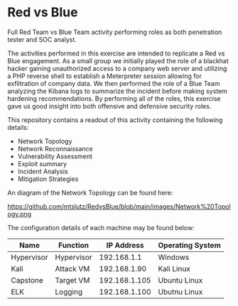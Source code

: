 # Red vs Blue
Full Red Team vs Blue Team activity performing roles as both penetration tester and SOC analyst.

The activities performed in this exercise are intended to replicate a Red vs Blue engagement. As a small group we initially played the role of a blackhat hacker gaining unauthorized access to a company web server and utilizing a PHP reverse shell to establish a Meterpreter session allowing for exfiltration of company data. We then performed the role of a Blue Team analyzing the Kibana logs to summarize the incident before making system hardening recommendations. By performing all of the roles, this exercise gave us good insight into both offensive and defensive security roles.

This repository contains a readout of this activity containing the following details:
- Network Topology 
- Network Reconnaissance
- Vulnerability Assessment
- Exploit summary
- Incident Analysis
- Mitigation Strategies

An diagram of the Network Topology can be found here:

https://github.com/mtslutz/RedvsBlue/blob/main/images/Network%20Topology.png

The configuration details of each machine may be found below:

| Name                 | Function   | IP Address    | Operating System |
|----------------------|------------|---------------|------------------|
| Hypervisor           | Hypervisor | 192.168.1.1   | Windows          |
| Kali                 | Attack VM  | 192.168.1.90  | Kali Linux       |
| Capstone             | Target VM  | 192.168.1.105 | Ubuntu Linux     |
| ELK                  | Logging    | 192.168.1.100 | Ubutnu Linux     |
